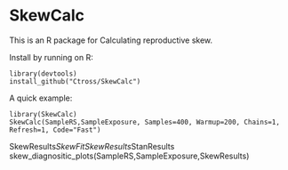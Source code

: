 SkewCalc
========
This is an R package for Calculating reproductive skew.

Install by running on R:
```{r}
library(devtools)
install_github("Ctross/SkewCalc")
```

A quick example:
```{r}
library(SkewCalc)
SkewCalc(SampleRS,SampleExposure, Samples=400, Warmup=200, Chains=1, Refresh=1, Code="Fast")
```
SkewResults$SkewFit
SkewResults$StanResults
skew_diagnositic_plots(SampleRS,SampleExposure,SkewResults)




